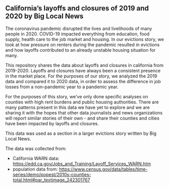 ## California’s layoffs and closures of 2019 and 2020 by Big Local News

The coronavirus pandemic disrupted the lives and livelihoods of many people in 2020. COVID-19 impacted everything from education, food supply, health care to the job market and housing. In our evictions story, we look at how pressure on renters during the pandemic resulted in evictions and how layoffs contributed to an already unstable housing situation for many.

This repository shares the data about layoffs and closures in california from 2019-2020. Layoffs and closures have always been a consistent presence in the market place. For the purposes of our story, we analyzed the 2019 data and compared it to 2020 data, in order to assess the difference in job losses from a non-pandemic year to a pandemic year. 

For the purposes of this story, we've only done specific analyses on counties with high rent burdens and public housing authorities. There are many patterns present in this data we have yet to explore and we are sharing it with the hopes that other data journalists and news organizations will report similar stories of their own - and share their counties and cities have been impacted by layoffs and closures.


This data was used as a section in a larger evictions story written by Big Local News. 

The data was collected from:
- California WARN data: https://edd.ca.gov/Jobs_and_Training/Layoff_Services_WARN.htm
- population data from: https://www.census.gov/data/tables/time-series/demo/popest/2010s-counties-total.html#par_textimage_242301767







 


